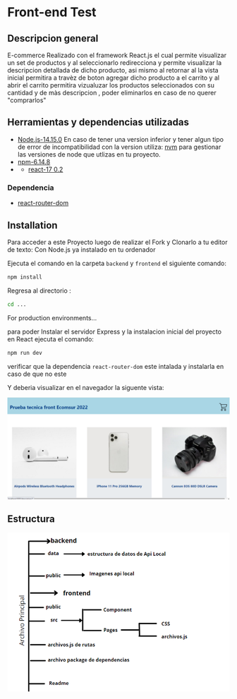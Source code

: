 # Front-end Test
## Descripcion general
E-commerce Realizado con el framework React.js el cual permite visualizar un set de productos y al seleccionarlo redirecciona y permite visualizar la descripcion detallada de dicho producto, asi mismo al retornar al la vista inicial permitira a travèz de boton agregar dicho producto a el carrito y al abrir el carrito permitira vizualuzar los productos seleccionados con su cantidad y de màs descripcion , poder eliminarlos en caso de no querer "comprarlos"

## Herramientas y dependencias utilizadas
- [Node.js-14.15.0](https://www.npmjs.com/package/node/v/14.15.0)
En caso de tener una version inferior y tener algun tipo de error de incompatibilidad con la version utiliza: [nvm](https://help.dreamhost.com/hc/es/articles/360029083351-Instalar-una-versi%C3%B3n-personalizada-de-NVM-y-Node-js) para gestionar las versiones de node que utlizas en tu proyecto.
- [npm-6.14.8](https://www.npmjs.com/)
- - [react-17 0.2](https://es.reactjs.org/blog/2020/10/20/react-v17.html)
### Dependencia
- [react-router-dom](https://www.npmjs.com/package/react-router-dom)

## Installation
Para acceder a este Proyecto luego de realizar el Fork y Clonarlo a tu editor de texto: 
Con Node.js ya instalado en tu ordenador

Ejecuta el comando en la carpeta `backend` y `frontend` el siguiente comando:
```sh
npm install
```
Regresa al directorio :
```sh
cd ...
```
For production environments...

para poder Instalar el servidor  Express y la instalacion inicial del proyecto en React ejecuta el comando:
```sh
npm run dev
```

verificar que la dependencia `react-router-dom` este intalada y instalarla en caso de que no este
 
 Y deberia visualizar en el navegador la siguente vista:
 
 ![](https://github.com/gabiinicial/front-end-test-ecomsur/blob/main/front-end-tech-test/front/page.png)

## Estructura

![](https://github.com/gabiinicial/front-end-test-ecomsur/blob/main/front-end-tech-test/front/diagrama.png)
